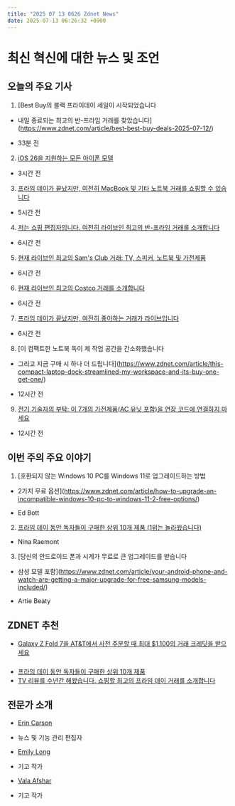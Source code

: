 ```yaml
---
title: "2025 07 13 0626 Zdnet News"
date: 2025-07-13 06:26:32 +0900
---
```


# 최신 혁신에 대한 뉴스 및 조언
## 오늘의 주요 기사 

1. [Best Buy의 블랙 프라이데이 세일이 시작되었습니다 
- 내일 종료되는 최고의 반-프라임 거래를 찾았습니다](https://www.zdnet.com/article/best-best-buy-deals-2025-07-12/)  
* 33분 전  

2. [iOS 26을 지원하는 모든 아이폰 모델](https://www.zdnet.com/article/every-iphone-model-getting-ios-26-and-which-ones-dont-support-it/)  
* 3시간 전  

3. [프라임 데이가 끝났지만, 여전히 MacBook 및 기타 노트북 거래를 쇼핑할 수 있습니다](https://www.zdnet.com/article/best-prime-day-laptop-deals-still-live-2025-07-12/)  
* 5시간 전  

4. [저는 쇼핑 편집자입니다. 여전히 라이브인 최고의 반-프라임 거래를 소개합니다](https://www.zdnet.com/home-and-office/best-anti-prime-day-deals-still-available-2025-07-12/)  
* 6시간 전  

5. [현재 라이브인 최고의 Sam's Club 거래: TV, 스피커, 노트북 및 가전제품](https://www.zdnet.com/article/best-sams-club-deals-prime-day-still-available-7-12/)  
* 6시간 전  

6. [현재 라이브인 최고의 Costco 거래를 소개합니다](https://www.zdnet.com/home-and-office/best-costco-deals-still-available-2025-07-12/)  
* 6시간 전  

7. [프라임 데이가 끝났지만, 여전히 좋아하는 거래가 라이브입니다](https://www.zdnet.com/home-and-office/best-amazon-prime-day-deals-still-available-2025-07-12/)  
* 6시간 전  

8. [이 컴팩트한 노트북 독이 제 작업 공간을 간소화했습니다 
- 그리고 지금 구매 시 하나 더 드립니다](https://www.zdnet.com/article/this-compact-laptop-dock-streamlined-my-workspace-and-its-buy-one-get-one/)  
* 12시간 전  

9. [전기 기술자의 부탁: 이 7개의 가전제품(AC 유닛 포함)을 연장 코드에 연결하지 마세요](https://www.zdnet.com/home-and-office/smart-office/an-electricians-plea-dont-plug-these-7-appliances-including-ac-units-into-extension-cords/)  
* 12시간 전  

## 이번 주의 주요 이야기 

1. [호환되지 않는 Windows 10 PC를 Windows 11로 업그레이드하는 방법 
- 2가지 무료 옵션](https://www.zdnet.com/article/how-to-upgrade-an-incompatible-windows-10-pc-to-windows-11-2-free-options/)  
* Ed Bott  

2. [프라임 데이 동안 독자들이 구매한 상위 10개 제품 (1위는 놀라웠습니다)](https://www.zdnet.com/article/the-top-10-products-our-readers-bought-for-prime-day-no-1-surprised-us/)  
* Nina Raemont  

3. [당신의 안드로이드 폰과 시계가 무료로 큰 업그레이드를 받습니다 
- 삼성 모델 포함](https://www.zdnet.com/article/your-android-phone-and-watch-are-getting-a-major-upgrade-for-free-samsung-models-included/)  
* Artie Beaty  

## ZDNET 추천 
* [Galaxy Z Fold 7을 AT&T에서 사전 주문할 때 최대 $1,100의 거래 크레딧을 받으세요](https://www.zdnet.com/article/get-up-to-1100-trade-in-credit-when-you-preorder-the-galaxy-z-fold-7-at-at-t/)  

### 
* [프라임 데이 동안 독자들이 구매한 상위 10개 제품](https://www.zdnet.com/article/the-top-10-products-our-readers-bought-for-prime-day-no-1-surprised-us/)  
* [TV 리뷰를 수년간 해왔습니다. 쇼핑할 최고의 프라임 데이 거래를 소개합니다](https://www.zdnet.com/home-and-office/home-entertainment/best-prime-day-tv-deals-2025-07-11/)  

## 전문가 소개 
* [Erin Carson](https://www.zdnet.com/meet-the-team/erin-carson/)  
- 뉴스 및 기능 관리 편집자  
* [Emily Long](https://www.zdnet.com/meet-the-team/emily-long/)  
- 기고 작가  
* [Vala Afshar](https://www.zdnet.com/meet-the-team/vala-afshar/)  
- 기고 작가